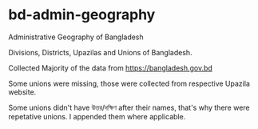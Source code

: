 # bd-admin-geography
Administrative Geography of Bangladesh

Divisions, Districts, Upazilas and Unions of Bangladesh.

Collected Majority of the data from https://bangladesh.gov.bd

Some unions were missing, those were collected from respective Upazila website.

Some unions didn't have উত্তর/দক্ষিণ after their names, that's why there were repetative unions. I appended them where applicable. 